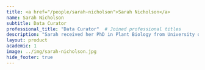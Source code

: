 ```yaml
---
title: <a href="/people/sarah-nicholson">Sarah Nicholson</a>
name: Sarah Nicholson
subtitle: Data Curator
professional_title: "Data Curator"  # Joined professional titles
description: "Sarah received her PhD in Plant Biology from University of California, Davis. Her doctoral research focused on the dissection of quantitative trait variation in a multi-parent mapping population of maize, assessing the statistical power of various models to detect quantitative trait loci (QTL)  (Odell et al. (2022), G3) and the ability of gene expression QTL to explain variation in complex traits. Prior to her graduate training, Sarah worked as a Database Curator at GrainGenes, a USDA-funded genome database for small grains. Sarah joined the Park Lab in May 2024 as a Data Wrangler for the SMaHT Project."
layout: product
academic: 1
image: ../img/sarah-nicholson.jpg
hide_footer: true
---
```

